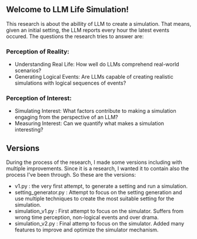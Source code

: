 ## Welcome to LLM Life Simulation!

This research is about the abillity of LLM to create a simulation. That means, given an initial setting, the LLM reports every hour the latest events occured. 
The questions the research tries to answer are:

### Perception of Reality:
- Understanding Real Life: How well do LLMs comprehend real-world scenarios?
- Generating Logical Events: Are LLMs capable of creating realistic simulations with logical sequences of events?

### Perception of Interest:
- Simulating Interest: What factors contribute to making a simulation engaging from the perspective of an LLM?
- Measuring Interest: Can we quantify what makes a simulation interesting?

## Versions
During the process of the research, I made some versions including with multiple improvements. Since it is a research, I wanted it to contain also the process I've been through.
So these are the versions:
- v1.py : the very first attempt, to generate a setting and run a simulation.
- setting_generator.py : Attempt to focus on the setting generation and use multiple techniques to create the most suitable setting for the simulation.
- simulation_v1.py : First attempt to focus on the simulator. Suffers from wrong time perception, non-logical events and over drama.
- simulation_v2.py : Final attemp to focus on the simulator. Added many features to improve and optimize the simulator mechanism.

